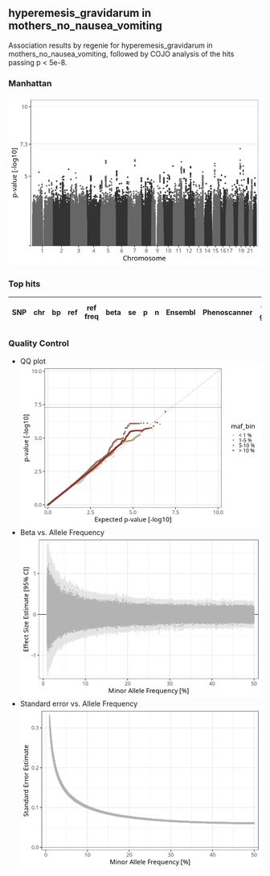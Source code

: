 ## hyperemesis_gravidarum in mothers_no_nausea_vomiting
Association results by regenie for hyperemesis_gravidarum in mothers_no_nausea_vomiting, followed by COJO analysis of the hits passing p < 5e-8.
### Manhattan
![](figures/pop_mothers_no_nausea_vomiting_pheno_hyperemesis_gravidarum_mh.png)
### Top hits
| SNP | chr | bp | ref | ref freq | beta | se | p | n | Ensembl | Phenoscanner | freq geno | b joint | b joint se | p joint | ld r |
| --- | --- | -- | --- | -------- | ---- | -- | - | - | ------- | ------------ | --------- | ------- | ---------- | ------- | ---- |
### Quality Control
- QQ plot
![](figures/pop_mothers_no_nausea_vomiting_pheno_hyperemesis_gravidarum_qq.png)
- Beta vs. Allele Frequency
![](figures/pop_mothers_no_nausea_vomiting_pheno_hyperemesis_gravidarum_beta_af.png)
- Standard error vs. Allele Frequency
![](figures/pop_mothers_no_nausea_vomiting_pheno_hyperemesis_gravidarum_se_af.png)
